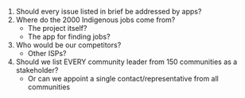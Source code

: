 1. Should every issue listed in brief be addressed by apps?
2. Where do the 2000 Indigenous jobs come from?
	- The project itself?
	- The app for finding jobs?
3. Who would be our competitors?
	- Other ISPs?
4. Should we list EVERY community leader from 150 communities as a stakeholder?
	- Or can we appoint a single contact/representative from all communities

